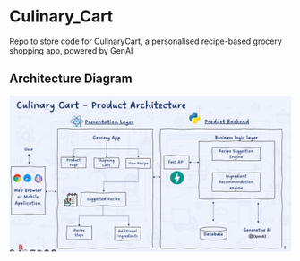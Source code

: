 # Culinary_Cart
Repo to store code for CulinaryCart, a personalised recipe-based grocery shopping app, powered by GenAI

## Architecture Diagram
![Alt text](./frontend/src/data/culinarycart-architecture.jpg?raw=true "CulinaryCart Architecture")

